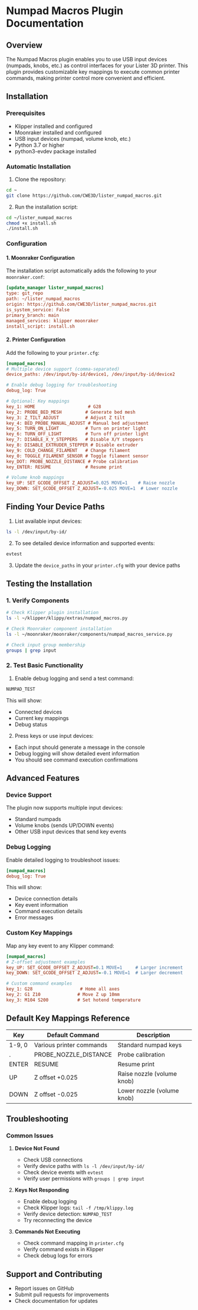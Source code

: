# Numpad Macros Plugin Documentation

## Overview
The Numpad Macros plugin enables you to use USB input devices (numpads, knobs, etc.) as control interfaces for your Lister 3D printer. This plugin provides customizable key mappings to execute common printer commands, making printer control more convenient and efficient.

## Installation

### Prerequisites
- Klipper installed and configured
- Moonraker installed and configured
- USB input devices (numpad, volume knob, etc.)
- Python 3.7 or higher
- python3-evdev package installed

### Automatic Installation
1. Clone the repository:
```bash
cd ~
git clone https://github.com/CWE3D/lister_numpad_macros.git
```

2. Run the installation script:
```bash
cd ~/lister_numpad_macros
chmod +x install.sh
./install.sh
```

### Configuration

#### 1. Moonraker Configuration
The installation script automatically adds the following to your `moonraker.conf`:
```ini
[update_manager lister_numpad_macros]
type: git_repo
path: ~/lister_numpad_macros
origin: https://github.com/CWE3D/lister_numpad_macros.git
is_system_service: False
primary_branch: main
managed_services: klipper moonraker
install_script: install.sh
```

#### 2. Printer Configuration
Add the following to your `printer.cfg`:
```ini
[numpad_macros]
# Multiple device support (comma-separated)
device_paths: /dev/input/by-id/device1, /dev/input/by-id/device2

# Enable debug logging for troubleshooting
debug_log: True

# Optional: Key mappings
key_1: HOME                    # G28
key_2: PROBE_BED_MESH         # Generate bed mesh
key_3: Z_TILT_ADJUST          # Adjust Z tilt
key_4: BED_PROBE_MANUAL_ADJUST # Manual bed adjustment
key_5: TURN_ON_LIGHT          # Turn on printer light
key_6: TURN_OFF_LIGHT         # Turn off printer light
key_7: DISABLE_X_Y_STEPPERS   # Disable X/Y steppers
key_8: DISABLE_EXTRUDER_STEPPER # Disable extruder
key_9: COLD_CHANGE_FILAMENT   # Change filament
key_0: TOGGLE_FILAMENT_SENSOR # Toggle filament sensor
key_DOT: PROBE_NOZZLE_DISTANCE # Probe calibration
key_ENTER: RESUME             # Resume print

# Volume knob mappings
key_UP: SET_GCODE_OFFSET Z_ADJUST=0.025 MOVE=1    # Raise nozzle
key_DOWN: SET_GCODE_OFFSET Z_ADJUST=-0.025 MOVE=1  # Lower nozzle
```

## Finding Your Device Paths

1. List available input devices:
```bash
ls -l /dev/input/by-id/
```

2. To see detailed device information and supported events:
```bash
evtest
```

3. Update the `device_paths` in your `printer.cfg` with your device paths

## Testing the Installation

### 1. Verify Components
```bash
# Check Klipper plugin installation
ls -l ~/klipper/klippy/extras/numpad_macros.py

# Check Moonraker component installation
ls -l ~/moonraker/moonraker/components/numpad_macros_service.py

# Check input group membership
groups | grep input
```

### 2. Test Basic Functionality
1. Enable debug logging and send a test command:
```bash
NUMPAD_TEST
```
This will show:
- Connected devices
- Current key mappings
- Debug status

2. Press keys or use input devices:
- Each input should generate a message in the console
- Debug logging will show detailed event information
- You should see command execution confirmations

## Advanced Features

### Device Support
The plugin now supports multiple input devices:
- Standard numpads
- Volume knobs (sends UP/DOWN events)
- Other USB input devices that send key events

### Debug Logging
Enable detailed logging to troubleshoot issues:
```ini
[numpad_macros]
debug_log: True
```
This will show:
- Device connection details
- Key event information
- Command execution details
- Error messages

### Custom Key Mappings
Map any key event to any Klipper command:
```ini
[numpad_macros]
# Z-offset adjustment examples
key_UP: SET_GCODE_OFFSET Z_ADJUST=0.1 MOVE=1     # Larger increment
key_DOWN: SET_GCODE_OFFSET Z_ADJUST=-0.1 MOVE=1  # Larger decrement

# Custom command examples
key_1: G28                  # Home all axes
key_2: G1 Z10              # Move Z up 10mm
key_3: M104 S200           # Set hotend temperature
```

## Default Key Mappings Reference

| Key    | Default Command           | Description                    |
|--------|--------------------------|--------------------------------|
| 1-9, 0 | Various printer commands | Standard numpad keys           |
| .      | PROBE_NOZZLE_DISTANCE   | Probe calibration              |
| ENTER  | RESUME                  | Resume print                   |
| UP     | Z offset +0.025         | Raise nozzle (volume knob)     |
| DOWN   | Z offset -0.025         | Lower nozzle (volume knob)     |

## Troubleshooting

### Common Issues

1. **Device Not Found**
   - Check USB connections
   - Verify device paths with `ls -l /dev/input/by-id/`
   - Check device events with `evtest`
   - Verify user permissions with `groups | grep input`

2. **Keys Not Responding**
   - Enable debug logging
   - Check Klipper logs: `tail -f /tmp/klippy.log`
   - Verify device detection: `NUMPAD_TEST`
   - Try reconnecting the device

3. **Commands Not Executing**
   - Check command mapping in `printer.cfg`
   - Verify command exists in Klipper
   - Check debug logs for errors

## Support and Contributing
- Report issues on GitHub
- Submit pull requests for improvements
- Check documentation for updates